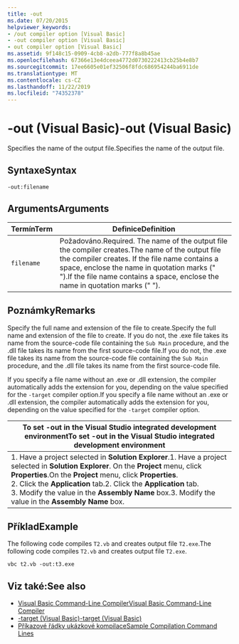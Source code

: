 ```yaml
---
title: -out
ms.date: 07/20/2015
helpviewer_keywords:
- /out compiler option [Visual Basic]
- -out compiler option [Visual Basic]
- out compiler option [Visual Basic]
ms.assetid: 9f148c15-0909-4cb8-a2db-777f8a8b45ae
ms.openlocfilehash: 67366e13e4dceea4772d0730222413cb25b4e8b7
ms.sourcegitcommit: 17ee6605e01ef32506f8fdc686954244ba6911de
ms.translationtype: MT
ms.contentlocale: cs-CZ
ms.lasthandoff: 11/22/2019
ms.locfileid: "74352378"
---
```

# <a name="-out-visual-basic"></a><span data-ttu-id="13611-102">-out (Visual Basic)</span><span class="sxs-lookup"><span data-stu-id="13611-102">-out (Visual Basic)</span></span>
<span data-ttu-id="13611-103">Specifies the name of the output file.</span><span class="sxs-lookup"><span data-stu-id="13611-103">Specifies the name of the output file.</span></span>  
  
## <a name="syntax"></a><span data-ttu-id="13611-104">Syntaxe</span><span class="sxs-lookup"><span data-stu-id="13611-104">Syntax</span></span>  
  
```console  
-out:filename  
```  
  
## <a name="arguments"></a><span data-ttu-id="13611-105">Arguments</span><span class="sxs-lookup"><span data-stu-id="13611-105">Arguments</span></span>  
  
|<span data-ttu-id="13611-106">Termín</span><span class="sxs-lookup"><span data-stu-id="13611-106">Term</span></span>|<span data-ttu-id="13611-107">Definice</span><span class="sxs-lookup"><span data-stu-id="13611-107">Definition</span></span>|  
|---|---|  
|`filename`|<span data-ttu-id="13611-108">Požadováno.</span><span class="sxs-lookup"><span data-stu-id="13611-108">Required.</span></span> <span data-ttu-id="13611-109">The name of the output file the compiler creates.</span><span class="sxs-lookup"><span data-stu-id="13611-109">The name of the output file the compiler creates.</span></span> <span data-ttu-id="13611-110">If the file name contains a space, enclose the name in quotation marks (" ").</span><span class="sxs-lookup"><span data-stu-id="13611-110">If the file name contains a space, enclose the name in quotation marks (" ").</span></span>|  
  
## <a name="remarks"></a><span data-ttu-id="13611-111">Poznámky</span><span class="sxs-lookup"><span data-stu-id="13611-111">Remarks</span></span>  
 <span data-ttu-id="13611-112">Specify the full name and extension of the file to create.</span><span class="sxs-lookup"><span data-stu-id="13611-112">Specify the full name and extension of the file to create.</span></span> <span data-ttu-id="13611-113">If you do not, the .exe file takes its name from the source-code file containing the `Sub Main` procedure, and the .dll file takes its name from the first source-code file.</span><span class="sxs-lookup"><span data-stu-id="13611-113">If you do not, the .exe file takes its name from the source-code file containing the `Sub Main` procedure, and the .dll file takes its name from the first source-code file.</span></span>  
  
 <span data-ttu-id="13611-114">If you specify a file name without an .exe or .dll extension, the compiler automatically adds the extension for you, depending on the value specified for the `-target` compiler option.</span><span class="sxs-lookup"><span data-stu-id="13611-114">If you specify a file name without an .exe or .dll extension, the compiler automatically adds the extension for you, depending on the value specified for the `-target` compiler option.</span></span>  
  
|<span data-ttu-id="13611-115">To set -out in the Visual Studio integrated development environment</span><span class="sxs-lookup"><span data-stu-id="13611-115">To set -out in the Visual Studio integrated development environment</span></span>|  
|---|  
|<span data-ttu-id="13611-116">1.  Have a project selected in **Solution Explorer**.</span><span class="sxs-lookup"><span data-stu-id="13611-116">1.  Have a project selected in **Solution Explorer**.</span></span> <span data-ttu-id="13611-117">On the **Project** menu, click **Properties**.</span><span class="sxs-lookup"><span data-stu-id="13611-117">On the **Project** menu, click **Properties**.</span></span> <br /><span data-ttu-id="13611-118">2.  Click the **Application** tab.</span><span class="sxs-lookup"><span data-stu-id="13611-118">2.  Click the **Application** tab.</span></span><br /><span data-ttu-id="13611-119">3.  Modify the value in the **Assembly Name** box.</span><span class="sxs-lookup"><span data-stu-id="13611-119">3.  Modify the value in the **Assembly Name** box.</span></span>|  
  
## <a name="example"></a><span data-ttu-id="13611-120">Příklad</span><span class="sxs-lookup"><span data-stu-id="13611-120">Example</span></span>  
 <span data-ttu-id="13611-121">The following code compiles `T2.vb` and creates output file `T2.exe`.</span><span class="sxs-lookup"><span data-stu-id="13611-121">The following code compiles `T2.vb` and creates output file `T2.exe`.</span></span>  
  
```console
vbc t2.vb -out:t3.exe  
```  
  
## <a name="see-also"></a><span data-ttu-id="13611-122">Viz také:</span><span class="sxs-lookup"><span data-stu-id="13611-122">See also</span></span>

- [<span data-ttu-id="13611-123">Visual Basic Command-Line Compiler</span><span class="sxs-lookup"><span data-stu-id="13611-123">Visual Basic Command-Line Compiler</span></span>](../../../visual-basic/reference/command-line-compiler/index.md)
- [<span data-ttu-id="13611-124">-target (Visual Basic)</span><span class="sxs-lookup"><span data-stu-id="13611-124">-target (Visual Basic)</span></span>](../../../visual-basic/reference/command-line-compiler/target.md)
- [<span data-ttu-id="13611-125">Příkazové řádky ukázkové kompilace</span><span class="sxs-lookup"><span data-stu-id="13611-125">Sample Compilation Command Lines</span></span>](../../../visual-basic/reference/command-line-compiler/sample-compilation-command-lines.md)
